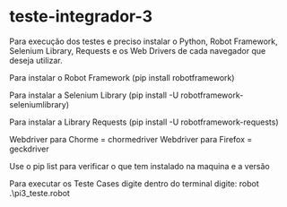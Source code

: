 # teste-integrador-3

Para execução dos testes e preciso instalar o Python, Robot Framework, Selenium Library, Requests e os Web Drivers de cada navegador que deseja utilizar.

Para instalar o Robot Framework (pip install robotframework)

Para instalar a Selenium Library (pip install -U robotframework-seleniumlibrary)

Para instalar a Library Requests (pip install -U robotframework-requests)

Webdriver para Chorme = chormedriver
Webdriver para Firefox = geckdriver

Use o pip list para verificar o que tem instalado na maquina e a versão


Para executar os Teste Cases digite dentro do terminal digite: robot .\pi3_teste.robot
